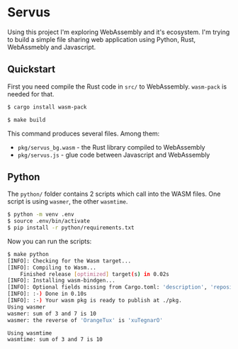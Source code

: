 # Servus

Using this project I'm exploring WebAssembly and it's ecosystem. I'm trying to
build a simple file sharing web application using Python, Rust, WebAssmebly
and Javascript.


## Quickstart

First you need compile the Rust code in `src/` to WebAssembly. `wasm-pack` is
needed for that.

``` bash
$ cargo install wasm-pack
```

``` bash
$ make build
```

This command produces several files. Among them:

* `pkg/servus_bg.wasm` - the Rust library compiled to WebAssembly
* `pkg/servus.js` - glue code between Javascript and WebAssembly

## Python

The `python/` folder contains 2 scripts which call into the WASM files. One
script is using `wasmer`, the other `wasmtime`.

``` bash
$ python -m venv .env
$ source .env/bin/activate
$ pip install -r python/requirements.txt
```

Now you can run the scripts:

``` bash
$ make python
[INFO]: Checking for the Wasm target...
[INFO]: Compiling to Wasm...
    Finished release [optimized] target(s) in 0.02s
[INFO]: Installing wasm-bindgen...
[INFO]: Optional fields missing from Cargo.toml: 'description', 'repository', and 'license'. These are not necessary, but recommended
[INFO]: :-) Done in 0.10s
[INFO]: :-) Your wasm pkg is ready to publish at ./pkg.
Using wasmer
wasmer: sum of 3 and 7 is 10
wasmer: the reverse of 'OrangeTux' is 'xuTegnarO'

Using wasmtime
wasmtime: sum of 3 and 7 is 10
```
